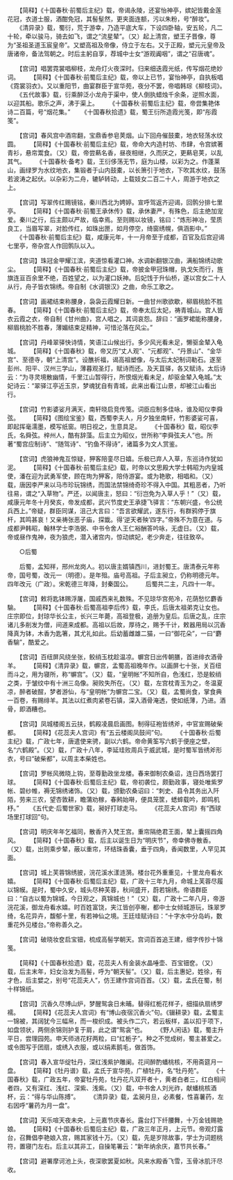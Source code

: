 <!-- { "loadSidebar": true } -->
　　【简释】《十国春秋·前蜀后主纪》载，帝谒永陵，还宴怡神亭，嫔妃皆戴金莲花冠，衣道士服，酒酣免冠，其髻髽然，更夹面连额，污以朱粉，号“醉妆”。
　　《清异录》载，蜀衍，荒于游幸，乃造平底大车，下设四卧轴，安五轮，凡二十轮，牵以骏马，骑去如飞，谓之“流星辇”。（又）起上清宫，塑王子晋像，尊为“圣祖圣道玉宸皇帝”。又塑高祖及帝像，侍立于左右。又于正殿，塑元元皇帝及唐诸帝，备法驾朝之。时后主躬自享，荐城中士女“游观阗咽”，谓之“召唐魂”。

　　【宫词】唱罢霓裳唱柳枝，龙舟灯火夜深时。归来细迭霞光纸，传写烟花绝妙词。
　　【简释】《十国春秋·前蜀后主纪》载，帝以上已节，宴怡神亭，自执板唱《霓裳羽衣》。又以重阳节，曲宴群臣于宣华苑，夜分不罢，帝唱韩琮《柳枝词》。
　　《五代故事》载，衍乘醉泛小龙舟于渠中，使人倒执蜡烛千余条，逆照水面，以迎其船。歌乐之声，沸于渠上。
　　《十国春秋·前蜀后主纪》载，帝尝集艳体诗二百篇，号“烟花集。”
　　《十国春秋拾遗》载，蜀王衍所造霞光笺，即“彤霞笺”。

　　【宫词】春风宫中酒帘翻，宝鼎香参皂荚烟。山下回舟催鼓橐，地衣轻荡水纹圆。
　　【简释】《十国春秋·前蜀后主纪》载，帝命大内造村坊、市肆，令宫嫔著青衫，悬帘鬻食。（又）载，帝尝爇名香，昼夜相继，久而厌之，更爇皂荚，以乱其气。
　　《十国春秋·备考》载，王衍侈荡无节，庭为山楼，以彩为之。作蓬莱山，画绿罗为水纹地衣，集锻者于山内鼓橐，以长箫引于地衣，下吹其水纹，鼓荡若波涛之起伏。以杂彩为二舟，辘轳转动，上载妓女二百二十人，周游于地衣之上。

　　【宫词】写翠传红赐镜铭，秦川西北为娉婷。宣呼驾返齐迎谒，回鹘分排七里亭。
　　【简释】《十国春秋·前蜀王承休传》载，承休妻严，有殊色，后主绝加宠爱。秦川之行，后主颇以严故，临幸焉。至则赐以妆镜，铭曰：“炼形神冶，莹质良工，当眉写翠，对脸传红，如珠出匣，如月停空，绮窗绣幌，俱涵影中。”
　　《十国春秋·前蜀后主纪》载，咸康元年，十一月帝至于成都，百官及后宫迎谒七里亭，帝杂宫人作回鹘队以入。

　　【宫词】珠冠金甲耀江滨，夹道惊看灌口神。水调新翻银汉曲，满船锦绣动歌尘。
　　【简释】《十国春秋·前蜀后主纪》载，帝披金甲冠珠帽，执戈矢而行，旌旗连亘百余里不绝，百姓望之，以为灌口妖神。后妃饯于升仙桥，遂以宫女二十人从行，舟子皆衣锦绣。帝自制《水调银汉》之曲，命乐工歌之。

　　【宫词】画裙结束称腰身，袅袅云霞耀日新。一曲甘州歌欲歇，柳眉桃脸不胜春。
　　【简释】《十国春秋·前蜀后主纪》载，帝奉太后太妃，祷青城山。宫人皆衣云霞之衣，帝自制《甘州曲》，宫人唱之，其词哀怨。辞曰：“画罗裙能称腰身，柳眉桃脸不胜春，薄媚结束足精神，可惜沦落在风尘。”

　　【宫词】丹峰翠驿快诗情，笑语江山候出行。多少风光看未足，懒驱金辇入龟城。
　　【简释】《十国春秋》载，帝又历“丈人观”、“元都观”、“丹景山”、“金华宫”、至德寺，朝“上清宫”。设醮祈福，谒高祖塑像，与太后太妃制词勒石。遂至彭州、阳平、汉州三学山，薄暮观圣灯，赋诗而还。及天苴驿，各又赋诗。太后诗云：“为寻灵境散幽情，千里江山暂得行，所恨烟光看未足，却驱金辇入龟城。”太妃诗云：“翠驿江亭近玉京，梦魂犹自有青城，此来出看江山景，却被江山看出行。

　　【宫词】竹影婆娑月满天，南轩晓启竞传笺。词臣应制多佳咏，谁及昭仪李舜弦。
　　【简释】《图绘宝鉴》载，西蜀李夫人，月夕独坐南轩，竹影婆娑可喜，即起挥毫濡墨，模写纸窗。明日视之，生意具足。
　　《十国春秋》载，昭仪李氏，名舜弦。梓州人，酷有辞藻。后主立为昭仪，世所称“李舜弦夫人”也。所著“蜀宫应制诗”、“随驾诗”、“钓鱼不得诗”，诸篇多为文人赏鉴。

　　【宫词】虎狼神鬼互惊疑，狎客陪銮尽日嬉。乐极已弃人入草，东巡诗作犹如泥。
　　【简释】《十国春秋·前蜀后主纪》载，时帝以文思殿大学士韩昭为内皇城使，潘在迎为武勇军使，顾在珣为狎客，陪侍游宴。或为艳歌，相唱和。（又）载，唐因李严来以马市珍玩锦绣，而国法禁锦绮奇珍不得入中国。其粗恶者，乃听往易，谓之“入草物”。严还，以闻唐主，怒曰：“衍岂免为入草人乎！”（又）载，咸康元年冬十月癸亥，帝发成都，武兴节度史王承捷飞驿言：“东朝兴盛，令公统兵西上。”帝疑，群臣同谋，沮己大言曰：“吾言欲耀武，遂东行，有群鸦停于旗杆，其鸣甚哀！又亲祷张恶子庙，探韱。得‘逆天者殃’四字。”帝殊不为意在道。与成都尹韩昭，翰林学士李浩弼、中书令舍人王仁裕酬答吟咏，无虚日。（又）载，帝或昼作鬼神，夜为狼虎，潜入诸宫内，惊动嫔妃，老少奔走，往往致卒。

　　○后蜀

　　后蜀，孟知祥，邢州龙岗人。初以唐主婿镇西川，进封蜀王。唐清泰元年称帝，国号蜀，改元一（明德）。是年殂。庙号高祖。子后主昶立，仍称明德元年。四年改元（广政）。宋乾德三年降，封秦国公。
　　后蜀共二主，凡四十一年。

　　【宫词】敕将匙钵赐浮屠，国戚西来礼数殊。不见琼华宫苑冷，花荫愁忆麝香騟。
　　【简释】《十国春秋·后蜀高祖李后传》载，李氏，后唐太祖弟克让女也。庄宗即位，封琼华长公主，长兴三年薨，高祖登极，追册为皇后。后唐之乱，庄宗诸儿多削发为僧，间道来成都。高祖以后故，厚待之，赐予千计，敕器用局以沉香降真为钵，木香为匙箸，其尤礼如此。后幼蓄雌雄二猫，一曰“御花朵”，一曰“麝香騟”，酷爱之。

　　【宫词】百纽屏风绕坐张，鲛绡玉枕趁温凉。幈宫日出传朝膳，首进绯衣酒骨羊。
　　【简释】《清异录》载，幈宫，孟蜀高祖晚年作。以画屏七十张，关百纽而斗之，用为寝所，称“幈宫”。（又）载，“皇明帐”不知所自，色浅红，恐是鲛绡之类，于皱纹中有十洲三岛像。昶败失所在。（又）载，左宫枕青玉为之，冬温夏凉，醉者破酲，梦者游仙，与“皇明帐”为幈宫二宝。（又）载，孟蜀尚食，掌食典一百卷，有赐绯羊。其法以红煮肉紧卷石镇，深入酒骨淹透，使如纸薄，乃进。酒骨，即酒糟也。

　　【宫词】凤城楼阁五云扶，鹤殿凌晨启画图。制得征袍皆绣斧，中官宣赐破柴都。
　　【简释】《花蕊夫人宫词》有“五云楼阁凤鼓间”句。
　　《十国春秋·后蜀主纪》载，广政七年，唐遣使来骋，副以六鹤。帝命黄筌写六鹤于便座之壁，名“六鹤殿”。（又）载，广政十八年，李延珪败周兵于威武城，是时蜀军皆绣斧形衣，号曰“破柴都”，以周主本柴姓也。

　　【宫词】罗帐风微晓上钩，至尊勤政坐龙楼。春来御制农桑诏，连日西场罢打球。
　　【简释】《十国春秋·后蜀后主纪》载，帝初袭位，颇勤政事，寝处唯紫罗帐、碧纱帷，褥无锦绣诸饰。（又）载，颁勤农桑诏曰：“刺史、县令其务出入阡陌，劳来三农，望杏敦耕，瞻蒲劝稼，春鹒始啭，便具笼筐，蟋蟀载吟，即鸣机杼。”
　　《五代史·后蜀世家》载，昶好打球走马。
　　《花蕊夫人宫词》有“西球场里打球回”句。

　　【宫词】明庆年年乞福同，散香齐入梵王宫。重帘隔绝君王面，辇上囊摇四角风。
　　【简释】《十国春秋》载，后主以诞生日为“明庆节”，帝幸佛寺散香。（又）载，出则乘步辇，蔽以重帘，环结珠香囊，垂于四角，香闻数里，人罕见其面。

　　【宫词】城上芙蓉锦绣披，浣花溪水漾涟漪。楼台花外重重见，十里龙舟看水嬉。
　　【简释】《十国春秋·后蜀后主纪》载，广政十三年九月，命城上芙蓉尽履以锦幙。是时，蜀中久安，城头尽种芙蓉，秋间盛开，蔚若锦绣。帝语群臣曰：“自古以蜀为锦城，今日观之，真锦城也！”（又）载，广政十二年八月，帝游浣花溪，御龙舟看水嬉。时百姓富饶，夹江皆创亭榭，都中士女倾城游玩，珠翠罗绮，名花异卉，馥郁十里，有若神仙之境。王廷珪赋诗曰：“十字水中分岛屿，数重花外见楼台。”帝称善久之。

　　【宫词】破晓妆奁启宝钿，梳成高髻学朝天。宫词百首追王建，细字传抄十锦笺。

　　【简释】《十国春秋拾遗》载，花蕊夫人有金装水晶唾壶、百宝钿奁。（又）载，后主末年，妇女治发为高髻，呼为“朝天髻”。（又）载，后主惠妃，姓徐，有才色，后主嬖之，别号“花蕊夫人”，仿王建作宫词百首。（又）载，孟氏在蜀，制十样锦纸。

　　【宫词】沉香久尽博山炉，梦醒鸳衾日未晡。替得红栀花样子，细描纨扇绣罗襦。
　　【简释】《花蕊夫人宫词》有“博山夜宿沉香火”句。《辍耕录》载，孟蜀主一锦被，其阔犹今三幅帛，而一梭织成。被头作二穴，若云板样，盖以扣于项下，如盘领状，两侧余锦则护复于肩，此之谓“鸳衾”也。
　　《野人闲话》载，蜀主升平日，尝理园苑。申天师进花籽两粒，曰“红栀子”。种之不觉成树，蜀主甚爱之。或令图写于团扇，或绣入衣服，或以绢素鹅毛，做首饰。

　　【宫词】春入宣华绽牡丹，深红浅紫护雕阑。花间醉酌蟠桃核，不用斋筵月一盘。
　　【简释】《牡丹谱》载，孟氏于宣华苑，广植牡丹，名“牡丹苑”。
　　《十国春秋》载，广政五年，帝宴牡丹苑，牡丹花凡双开者十，黄者白者三，红白相间者四，又有深红、浅红、深紫、浅紫。（又）载，中书舍人刘光祚，献蟠桃核酒杯，云：“得与华山陈搏”。
　　《清异录》载，孟昶月旦，必素餐，性喜薯药，左右因呼“薯药为月一盘”。

　　【宫词】天乐喧天夜未央，上元嘉节庆春长。露台灯下纤腰舞，十万金钱赐艳娘。
　　【简释】《十国春秋·后蜀后主纪》载，广政三年正月，上元节。帝观灯露台，召舞倡李艳娘入宫，赐其家钱十万。（又）载，先是岁除故事，学士为词题桃符，置寝门左右。后主以其非工，自操笔署云：“新年纳余庆，嘉节共长春。”

　　【宫词】避署摩诃池上头，夜深歌罢夏如秋。风来水殿香飞雪，玉骨冰肌汗尽收。
